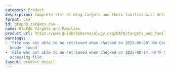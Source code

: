 ```yaml
---
category: Product
description: Complete list of drug targets and their families with detailed information
format: csv
id: gtopdb.targets.csv
name: GtoPdb Targets and Families
product_url: https://www.guidetopharmacology.org/DATA/targets_and_families.csv
warnings:
- 'File was not able to be retrieved when checked on 2025-08-20: No Content-Length
  header found'
- 'File was not able to be retrieved when checked on 2025-08-14: HTTP 503 error when
  accessing file'
layout: product_detail
---
```

